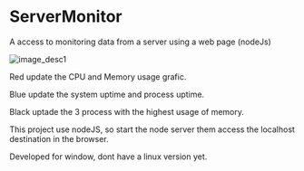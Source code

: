 # ServerMonitor
A access to monitoring data from a server using a web page (nodeJs)

![image_desc1](https://user-images.githubusercontent.com/38024513/43245116-8608b7ac-9083-11e8-84fe-d6e93171d769.jpg)

Red update the CPU and Memory usage grafic.

Blue update the system uptime and process uptime.

Black uptade the 3 process with the highest usage of memory.

This project use nodeJS, so start the node server them access the localhost destination in the browser.

Developed for window, dont have a linux version yet.
